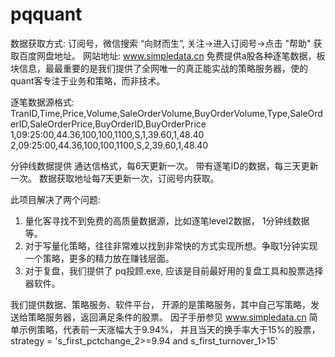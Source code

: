 # pqquant
数据获取方式:
订阅号，微信搜索  “向财而生”, 关注->进入订阅号->点击 "帮助"  获取百度网盘地址。
网站地址: www.simpledata.cn
免费提供a股各种逐笔数据，板块信息，最最重要的是我们提供了全网唯一的真正能实战的策略服务器，使的quant客专注于业务和策略，而非技术。

逐笔数据源格式:
TranID,Time,Price,Volume,SaleOrderVolume,BuyOrderVolume,Type,SaleOrderID,SaleOrderPrice,BuyOrderID,BuyOrderPrice
1,09:25:00,44.36,100,100,1100,S,1,39.60,1,48.40
2,09:25:00,44.36,100,100,1100,S,2,39.60,1,48.40

分钟线数据提供 通达信格式，每6天更新一次。
带有逐笔ID的数据，每三天更新一次。
数据获取地址每7天更新一次，订阅号内获取。

此项目解决了两个问题:
1. 量化客寻找不到免费的高质量数据源，比如逐笔level2数据， 1分钟线数据等。
2. 对于写量化策略，往往非常难以找到非常快的方式实现所想。争取1分钟实现一个策略，更多的精力放在赚钱层面。
3. 对于复盘，我们提供了 pq投顾.exe, 应该是目前最好用的复盘工具和股票选择器软件。


我们提供数据、策略服务、软件平台， 开源的是策略服务，其中自己写策略，发送给策略服务器，返回满足条件的股票。
因子手册参见 www.simpledata.cn
简单示例策略，代表前一天涨幅大于9.94%， 并且当天的换手率大于15%的股票，
strategy = 's_first_pctchange_2>=9.94 and s_first_turnover_1>15'
